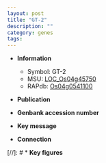```yaml
---
layout: post
title: "GT-2"
description: ""
category: genes
tags: 
---
```


* **Information**  
    + Symbol: GT-2  
    + MSU: [LOC_Os04g45750](http://rice.uga.edu/cgi-bin/ORF_infopage.cgi?orf=LOC_Os04g45750)  
    + RAPdb: [Os04g0541100](http://rapdb.dna.affrc.go.jp/viewer/gbrowse_details/irgsp1?name=Os04g0541100)  

* **Publication**  

* **Genbank accession number**  

* **Key message**  

* **Connection**  

[//]: # * **Key figures**  


